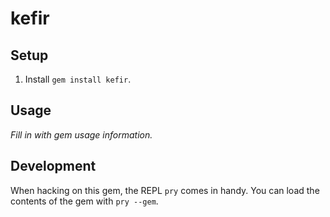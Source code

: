 kefir
=================



## Setup

1. Install `gem install kefir`.

## Usage

_Fill in with gem usage information._

## Development

When hacking on this gem, the REPL `pry` comes in handy. You can load the
contents of the gem with `pry --gem`.

